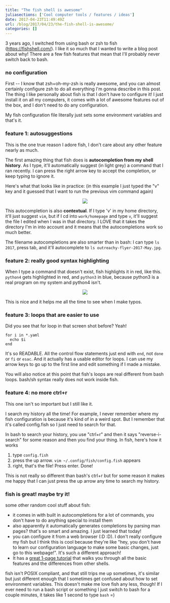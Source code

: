 ```yaml
---
title: "The fish shell is awesome"
juliasections: ['Cool computer tools / features / ideas']
date: 2017-04-23T11:49:49Z
url: /blog/2017/04/23/the-fish-shell-is-awesome/
categories: []
---
```


3 years ago, I switched from using bash or zsh to fish (https://fishshell.com/). I like it so
much that I wanted to write a blog post about why! There are a few
fish features that mean that I'll probably never switch back to bash.

### no configuration

First -- I know that zsh+oh-my-zsh is really awesome, and you can almost certainly configure
zsh to do all everything I'm gonna describe in this post. The thing I like personally about fish is that I
don't have to configure it! I just install it on all my computers, it
comes with a lot of awesome features out of the box, and I don't need to
do any configuration.

My fish configuration file literally just sets some environment
variables and that's it.

### feature 1: autosuggestions

This is the one true reason I adore fish, I don't care about any other
feature nearly as much.

The first amazing thing that fish does is **autocompletion from my shell
history**. As I type,
it'll automatically suggest (in light grey) a command that I ran
recently. I can press the right arrow key to accept the completion, or
keep typing to ignore it.

Here's what that looks like in practice: (in this example I just typed
the "v" key and it guessed that I want to run the previous vim command
again)

<div align="center">
<a href="/images/fish.png">
<img src="/images/fish.png">
</a>
</div>

This autocompletion is also **contextual**. If I type 'v' in my home
directory, it'll just suggest `vim`, but if I cd into `work/homepage`
and type `v`, it'll suggest the file I edited when I was in that
directory. I LOVE that it takes the directory I'm in into account and it
means that the autocompletions work so much better.

The filename autocompletions are also smarter than in bash: I can type `ls 2017`, press tab, and it'll autocomplete to `ls outreachy-flyer-2017-May.jpg`.

### feature 2: really good syntax highlighting

When I type a command that doesn't exist, fish highlights it in red,
like this. `python4` gets highlighted in red, and `python3` in blue,
because python3 is a real program on my system and python4 isn't.

<div align="center">
<a href="/images/fish-syntax.png">
<img src="/images/fish-syntax.png">
</a>
</div>

This is nice and it helps me all the time to see when I make typos.

### feature 3: loops that are easier to use

Did you see that for loop in that screen shot before? Yeah!

```
for i in *.yaml
  echo $i
end
```

It's so READABLE. All the control flow statements just end with `end`,
not `done` or `fi` or `esac`.
And it actually has a usable editor for loops. I can use my arrow keys
to go up to the first line and edit something if I made a mistake.

You will also notice at this point that fish's loops are real different
from bash loops. bash/sh syntax really does not work inside fish.

### feature 4: no more ctrl+r

This one isn't so important but I still like it.

I search my history all the time! For example, I never remember where my
fish configuration is because it's kind of in a weird spot. But I
remember that it's called config.fish so I just need to search for that.

In bash to search your history, you use "ctrl+r" and then it says
"reverse-i-search" for some reason and then you find your thing. In
fish, here's how it works

1. type `config.fish`
2. press the up arrow. `vim ~/.config/fish/config.fish` appears
3. right, that's the file! Press enter. Done!

This is not really so different than bash's ctrl+r but for some
reason it makes me happy that I can just press the up arrow any time to
search my history.

### fish is great! maybe try it!

some other random cool stuff about fish:

* it comes in with built in autocompletions for a lot of commands, you
  don't have to do anything special to install them
* also apparently it automatically generates completions by parsing man
  pages? that's so smart and amazing. I just learned that today!
* you can configure it from a web browser (:D :D). I don't really
  configure my fish but I think this is cool because they're like "hey,
  you don't have to learn our configuration language to make some basic
  changes, just go to this webpage!". It's such a different approach!
* It has a [great 1-page tutorial](https://fishshell.com/docs/current/tutorial.html#tut_why_fish) that walks you through all the basic features and the differences from other shells.

fish isn't POSIX compliant, and that still trips me up sometimes, it's
similar but just different enough that I sometimes get confused about
how to set environment variables. This doesn't make me love fish any
less, though! If I ever need to run a bash script or something I just
switch to bash for a couple minutes, it takes like 1 second to type
`bash` =)
